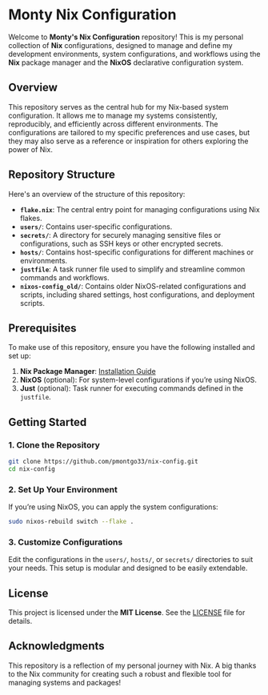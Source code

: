 # Monty Nix Configuration

Welcome to **Monty's Nix Configuration** repository! This is my personal collection of **Nix** configurations, designed to manage and define my development environments, system configurations, and workflows using the **Nix** package manager and the **NixOS** declarative configuration system.

## Overview

This repository serves as the central hub for my Nix-based system configuration. It allows me to manage my systems consistently, reproducibly, and efficiently across different environments. The configurations are tailored to my specific preferences and use cases, but they may also serve as a reference or inspiration for others exploring the power of Nix.

## Repository Structure

Here's an overview of the structure of this repository:

- **`flake.nix`**: The central entry point for managing configurations using Nix flakes.
- **`users/`**: Contains user-specific configurations.
- **`secrets/`**: A directory for securely managing sensitive files or configurations, such as SSH keys or other encrypted secrets.
- **`hosts/`**: Contains host-specific configurations for different machines or environments.
- **`justfile`**: A task runner file used to simplify and streamline common commands and workflows.
- **`nixos-config_old/`**: Contains older NixOS-related configurations and scripts, including shared settings, host configurations, and deployment scripts.

## Prerequisites

To make use of this repository, ensure you have the following installed and set up:

1. **Nix Package Manager**: [Installation Guide](https://nixos.org/download.html)
2. **NixOS** (optional): For system-level configurations if you’re using NixOS.
3. **Just** (optional): Task runner for executing commands defined in the `justfile`.

## Getting Started

### 1. Clone the Repository
```bash
git clone https://github.com/pmontgo33/nix-config.git
cd nix-config
```

### 2. Set Up Your Environment
If you’re using NixOS, you can apply the system configurations:
```bash
sudo nixos-rebuild switch --flake .
```

### 3. Customize Configurations
Edit the configurations in the `users/`, `hosts/`, or `secrets/` directories to suit your needs. This setup is modular and designed to be easily extendable.

## License

This project is licensed under the **MIT License**. See the [LICENSE](LICENSE) file for details.

## Acknowledgments

This repository is a reflection of my personal journey with Nix. A big thanks to the Nix community for creating such a robust and flexible tool for managing systems and packages!
